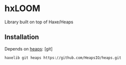 # hxLOOM
Library built on top of Haxe/Heaps



## Installation
Depends on [heaps](https://github.com/HeapsIO/heaps): [git]
```
haxelib git heaps https://github.com/HeapsIO/heaps.git
```